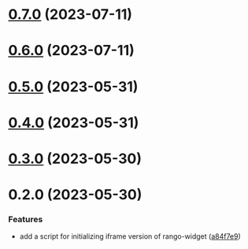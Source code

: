# [0.7.0](https://github.com/rango-exchange/rango-client/compare/widget-iframe@0.6.0...widget-iframe@0.7.0) (2023-07-11)



# [0.6.0](https://github.com/rango-exchange/rango-client/compare/widget-iframe@0.5.0...widget-iframe@0.6.0) (2023-07-11)



# [0.5.0](https://github.com/rango-exchange/rango-client/compare/widget-iframe@0.4.0...widget-iframe@0.5.0) (2023-05-31)



# [0.4.0](https://github.com/rango-exchange/rango-client/compare/widget-iframe@0.3.0...widget-iframe@0.4.0) (2023-05-31)



# [0.3.0](https://github.com/rango-exchange/rango-client/compare/widget-iframe@0.2.0...widget-iframe@0.3.0) (2023-05-30)



# 0.2.0 (2023-05-30)


### Features

* add a script for initializing iframe version of rango-widget ([a84f7e9](https://github.com/rango-exchange/rango-client/commit/a84f7e98d7a5c813d97b1f8a1322790f4b18c313))



